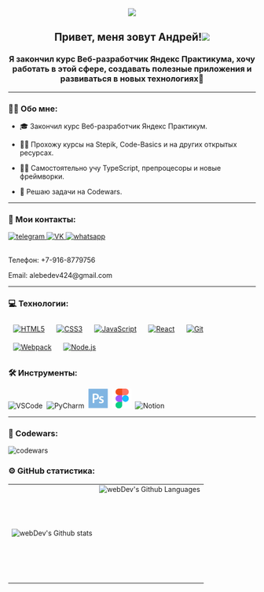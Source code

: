 <div align="center">
<img src="https://camo.githubusercontent.com/a433273b618d7b8c2569ba6013774adf910ae8e3da45eaff176f64781bfd53fc/68747470733a2f2f72617069646170692e636f6d2f626c6f672f77702d636f6e74656e742f75706c6f6164732f323031372f30312f6f63746f6361742e676966" align="center" style="width: 15%" />
</div>  
  

<h2 align="center"> Привет, меня зовут Андрей!<img src="https://media.giphy.com/media/hvRJCLFzcasrR4ia7z/giphy.gif" width="30px"/></h2>

<h3 align="center">Я закончил курс Веб-разработчик Яндекс Практикума, хочу работать в этой сфере, создавать полезные приложения и развиваться в новых технологиях🚀</h3> 

---
### 🙋‍♂️ Обо мне:
* 🎓 Закончил курс Веб-разработчик Яндекс Практикум.  

* 🧗‍♂️ Прохожу курсы на Stepik, Code-Basics и на других открытых ресурсах. 

* 👨‍💻 Самостоятельно учу TypeScript, препроцесоры и новые фреймворки.  

* 🥋 Решаю задачи на Сodewars.  

---
### 🤝 Мои контакты:

  <div id="badges">
    <a href="https://t.me/andrei_lebedev" target="_blank">
      <img src="https://cdn-icons-png.flaticon.com/512/2111/2111646.png" width="40" height="40" alt="telegram" />
    </a>
    <a href="https://vk.com/me_and_my_monkey" target="_blank">
      <img src="https://cdn-icons-png.flaticon.com/512/145/145813.png" width="40" height="40" alt="VK"/>
    </a>
    <a href="https://wa.me/79168779756">
      <img src="https://img.freepik.com/free-icon/whatsapp_318-219850.jpg" width="45" target="_blank" alt="whatsapp"/>
    </a>
  </div>
  <br/>
  <p>Телефон: +7-916-8779756<p>
  <p>Email: alebedev424@gmail.com<p>
  
---

### 💻 Технологии:
<div>
  <a href="https://en.wikipedia.org/wiki/HTML5" target="_blank"><img style="margin: 10px" src="https://profilinator.rishav.dev/skills-assets/html5-original-wordmark.svg" alt="HTML5" height="50" /></a>  
  <a href="https://www.w3schools.com/css/" target="_blank"><img style="margin: 10px" src="https://profilinator.rishav.dev/skills-assets/css3-original-wordmark.svg" alt="CSS3" height="50" /></a>  
  <a href="https://www.javascript.com/" target="_blank"><img style="margin: 10px" src="https://profilinator.rishav.dev/skills-assets/javascript-original.svg" alt="JavaScript" height="50" /></a>  
  <a href="https://reactjs.org/" target="_blank"><img style="margin: 10px" src="https://profilinator.rishav.dev/skills-assets/react-original-wordmark.svg" alt="React" height="50" /></a>  
  <a href="https://github.com/" target="_blank"><img style="margin: 10px" src="https://profilinator.rishav.dev/skills-assets/git-scm-icon.svg" alt="Git" height="50" /></a>  
  <a href="https://webpack.js.org/" target="_blank"><img style="margin: 10px" src="https://profilinator.rishav.dev/skills-assets/webpack-original.svg" alt="Webpack" height="50" /></a>  
  <a href="https://nodejs.org/" target="_blank"><img style="margin: 10px" src="https://profilinator.rishav.dev/skills-assets/nodejs-original-wordmark.svg" alt="Node.js" height="50" /></a>  
  
</div>


### 🛠 Инструменты:

<div>
  <img src="https://w7.pngwing.com/pngs/512/824/png-transparent-visual-studio-code-hd-logo-thumbnail.png" title="VSCode" alt="VSCode" width="40" height="40"/>&nbsp;
  <img src="https://w7.pngwing.com/pngs/28/62/png-transparent-pycharm-hd-logo-thumbnail.png" title="PyCharm" alt="PyCharm" width="40" height="40"/>&nbsp;
  <img src="https://github.com/devicons/devicon/blob/master/icons/photoshop/photoshop-plain.svg" title="photoshop" alt="photoshop" width="40" height="40"/>&nbsp;
  <img src="https://github.com/devicons/devicon/blob/master/icons/figma/figma-original.svg" title="figma" alt="figma" width="40" height="40"/>&nbsp;
  <img src="https://upload.wikimedia.org/wikipedia/commons/e/e9/Notion-logo.svg" title="Notion" alt="Notion" width="40" height="40"/>&nbsp;
</div>

--- 
 
  ### 🥋 Codewars:

![codewars](https://www.codewars.com/users/alebedev85/badges/large)

### ⚙️ GitHub статистика:

<table>
  <tr>
    <td>
      <img align="left" src="http://github-readme-streak-stats.herokuapp.com?user=alebedev85&theme=dark&background=000000" alt="webDev's Github stats" />
    </td>
    <td>
      <img height="195px" align="right" alt="webDev's Github Languages" src="https://github-readme-stats-sigma-five.vercel.app/api/top-langs/?username=alebedev85&layout=compact&theme=vision-friendly-dark" />
    </td>
  </tr>
</table>
